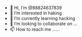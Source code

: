 - 👋 Hi, I’m @88824637839
- 👀 I’m interested in haking 
- 🌱 I’m currently learning hacking 
- 💞️ I’m looking to collaborate on ...
- 📫 How to reach me ...... 

<!---
88824637839/88824637839 is a ✨ special ✨ repository because its `README.md` (this file) appears on your GitHub profile.
You can click the Preview link to take a look at your changes.
--->
